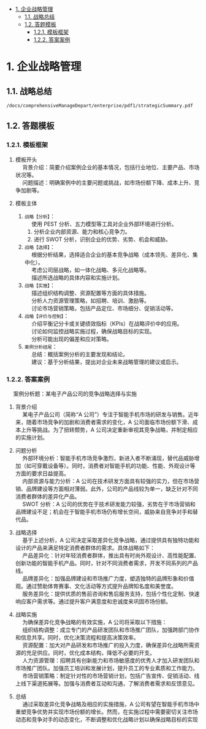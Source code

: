 

<!-- TOC -->

- [1. 企业战略管理](#1-企业战略管理)
    - [1.1. 战略总结](#11-战略总结)
    - [1.2. 答题模板](#12-答题模板)
        - [1.2.1. 模板框架](#121-模板框架)
        - [1.2.2. 答案案例](#122-答案案例)

<!-- /TOC -->

# 1. 企业战略管理
## 1.1. 战略总结  
```pdf
/docs/comprehensiveManageDepart/enterprise/pdf1/strategicSummary.pdf
```

## 1.2. 答题模板
### 1.2.1. 模板框架
1. 模板开头    
    &emsp; 背景介绍：简要介绍案例企业的基本情况，包括行业地位、主要产品、市场状况等。  
    &emsp; 问题描述：明确案例中的主要问题或挑战，如市场份额下降、成本上升、竞争加剧等。    

2. 模板主体  
    1. `战略【分析】`：   
        &emsp; 使用 PEST 分析、五力模型等工具对企业外部环境进行分析。  
        1. 分析企业内部资源、能力和核心竞争力。  
        2. 进行 SWOT 分析，识别企业的优势、劣势、机会和威胁。  
    2. `战略【选择】`：  
        &emsp; 根据分析结果，选择适合企业的基本竞争战略（成本领先、差异化、集中化）。  
        &emsp; 考虑公司层战略，如一体化战略、多元化战略等。  
        &emsp; 描述所选战略的具体内容和实施计划。  
    3. `战略【实施】`：  
        &emsp; 描述组织结构调整、资源配置等方面的具体措施。  
        &emsp; 分析人力资源管理策略，如招聘、培训、激励等。  
        &emsp; 讨论市场营销策略，包括产品定位、市场细分、促销活动等。  
    4. `战略【评价与控制】`：  
        &emsp; 介绍平衡记分卡或关键绩效指标（KPIs）在战略评价中的应用。    
        &emsp; 讨论如何监控战略实施过程，确保战略目标的实现。    
        &emsp; 分析可能出现的偏差和应对策略。    
    5. `案例分析结尾`：    
        &emsp; 总结：概括案例分析的主要发现和结论。    
        &emsp; 建议：基于分析结果，提出对企业未来战略管理的建议或启示。    


### 1.2.2. 答案案例  
&emsp; 案例分析题：某电子产品公司的竞争战略选择与实施    

1. 背景介绍    
&emsp; 某电子产品公司（简称“A 公司”）专注于智能手机市场的研发与销售。近年来，随着市场竞争的加剧和消费者需求的变化，A 公司面临市场份额下滑、成本上升等挑战。为了扭转颓势，A 公司决定重新审视其竞争战略，并制定相应的实施计划。  

2. 问题分析   
&emsp; 外部环境分析：智能手机市场竞争激烈，新进入者不断涌现，替代品威胁增加（如可穿戴设备等）。同时，消费者对智能手机的功能、性能、外观设计等方面的要求日益提高。  
&emsp; 内部资源与能力分析：A 公司在技术研发方面具有较强的实力，但在市场营销、品牌建设等方面相对薄弱。此外，公司的产品线较为单一，缺乏针对不同消费者群体的差异化产品。   
&emsp; SWOT 分析：A 公司的优势在于技术研发能力较强，劣势在于市场营销和品牌建设不足；机会在于智能手机市场仍有增长空间，威胁来自竞争对手和替代品。  

3. 战略选择  
&emsp; 基于上述分析，A 公司决定采取差异化竞争战略，通过提供具有独特功能和设计的产品来满足特定消费者群体的需求。具体战略如下：  
&emsp; 产品差异化：针对年轻消费者群体，推出具有时尚外观设计、高性能配置、创新功能的智能手机产品。同时，针对不同消费者需求，开发不同系列的产品线。  
&emsp; 品牌差异化：加强品牌建设和市场推广力度，塑造独特的品牌形象和价值观。通过赞助体育赛事、文化活动等方式提升品牌知名度和美誉度。  
&emsp; 服务差异化：提供优质的售前咨询和售后服务支持，包括个性化定制、快速响应客户需求等。通过提升客户满意度和忠诚度来巩固市场份额。  

4. 战略实施  
&emsp; 为确保差异化竞争战略的有效实施，A 公司将采取以下措施：  
&emsp; 组织结构调整：成立专门的产品研发团队和市场推广团队，加强跨部门协作和信息共享。同时，优化决策流程和提高决策效率。  
&emsp; 资源配置：加大对产品研发和市场推广的投入力度，确保差异化战略所需资源的充足供应。同时，优化成本结构，降低不必要的开支。  
&emsp; 人力资源管理：招聘具有创新能力和市场敏感度的优秀人才加入研发团队和市场推广团队。加强员工培训和发展计划，提升员工的专业素质和工作能力。  
&emsp; 市场营销策略：制定针对性的市场营销计划，包括广告宣传、促销活动、线上线下渠道拓展等。加强与消费者互动和沟通，了解消费者需求和反馈意见。  

5. 总结  
&emsp; 通过采取差异化竞争战略及相应的实施措施，A 公司有望在智能手机市场中重塑竞争优势并实现市场份额的增长。然而，在实施过程中需要密切关注市场动态和竞争对手的动态变化，不断调整和优化战略计划以确保战略目标的实现  